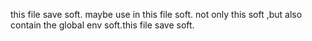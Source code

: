 this file save soft.
maybe use in this file soft.
not only this soft ,but also contain the global env soft.this file save soft.
